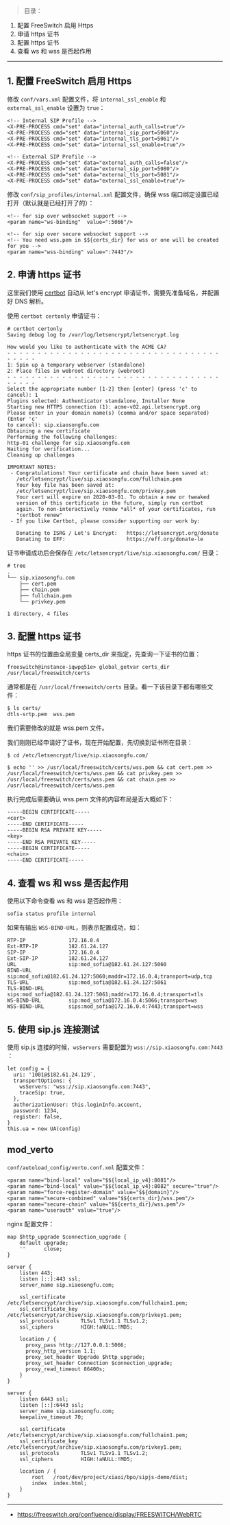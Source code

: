 > 目录：

1. 配置 FreeSwitch 启用 Https
2. 申请 https 证书
3. 配置 https 证书
4. 查看 ws 和 wss 是否起作用

---

## 1. 配置 FreeSwitch 启用 Https

修改 `conf/vars.xml` 配置文件，将 `internal_ssl_enable` 和 `external_ssl_enable` 设置为 `true`：

```
<!-- Internal SIP Profile -->
<X-PRE-PROCESS cmd="set" data="internal_auth_calls=true"/>
<X-PRE-PROCESS cmd="set" data="internal_sip_port=5060"/>
<X-PRE-PROCESS cmd="set" data="internal_tls_port=5061"/>
<X-PRE-PROCESS cmd="set" data="internal_ssl_enable=true"/>

<!-- External SIP Profile -->
<X-PRE-PROCESS cmd="set" data="external_auth_calls=false"/>
<X-PRE-PROCESS cmd="set" data="external_sip_port=5080"/>
<X-PRE-PROCESS cmd="set" data="external_tls_port=5081"/>
<X-PRE-PROCESS cmd="set" data="external_ssl_enable=true"/>
```

修改 `conf/sip_profiles/internal.xml` 配置文件，确保 wss 端口绑定设置已经打开（默认就是已经打开了的）：

```
<!-- for sip over websocket support -->
<param name="ws-binding"  value=":5066"/>

<!-- for sip over secure websocket support -->
<!-- You need wss.pem in $${certs_dir} for wss or one will be created for you -->
<param name="wss-binding" value=":7443"/>
```

## 2. 申请 https 证书

这里我们使用 [certbot](https://certbot.eff.org/lets-encrypt/centosrhel7-nginx) 自动从 let's encrypt 申请证书，需要先准备域名，并配置好 DNS 解析。

使用 `certbot certonly` 申请证书：

```
# certbot certonly
Saving debug log to /var/log/letsencrypt/letsencrypt.log

How would you like to authenticate with the ACME CA?
- - - - - - - - - - - - - - - - - - - - - - - - - - - - - - - - - - - - - - - -
1: Spin up a temporary webserver (standalone)
2: Place files in webroot directory (webroot)
- - - - - - - - - - - - - - - - - - - - - - - - - - - - - - - - - - - - - - - -
Select the appropriate number [1-2] then [enter] (press 'c' to cancel): 1
Plugins selected: Authenticator standalone, Installer None
Starting new HTTPS connection (1): acme-v02.api.letsencrypt.org
Please enter in your domain name(s) (comma and/or space separated)  (Enter 'c'
to cancel): sip.xiaosongfu.com
Obtaining a new certificate
Performing the following challenges:
http-01 challenge for sip.xiaosongfu.com
Waiting for verification...
Cleaning up challenges

IMPORTANT NOTES:
 - Congratulations! Your certificate and chain have been saved at:
   /etc/letsencrypt/live/sip.xiaosongfu.com/fullchain.pem
   Your key file has been saved at:
   /etc/letsencrypt/live/sip.xiaosongfu.com/privkey.pem
   Your cert will expire on 2020-03-01. To obtain a new or tweaked
   version of this certificate in the future, simply run certbot
   again. To non-interactively renew *all* of your certificates, run
   "certbot renew"
 - If you like Certbot, please consider supporting our work by:

   Donating to ISRG / Let's Encrypt:   https://letsencrypt.org/donate
   Donating to EFF:                    https://eff.org/donate-le
```

证书申请成功后会保存在 `/etc/letsencrypt/live/sip.xiaosongfu.com/` 目录：

```
# tree
.
└── sip.xiaosongfu.com
    ├── cert.pem
    ├── chain.pem
    ├── fullchain.pem
    └── privkey.pem

1 directory, 4 files
```

## 3. 配置 https 证书

https 证书的位置由全局变量 certs_dir 来指定，先查询一下证书的位置：

```
freeswitch@instance-iqwpq51e> global_getvar certs_dir
/usr/local/freeswitch/certs
```

通常都是在 `/usr/local/freeswitch/certs` 目录。看一下该目录下都有哪些文件：

```
$ ls certs/
dtls-srtp.pem  wss.pem
```

我们需要修改的就是 wss.pem 文件。

我们刚刚已经申请好了证书，现在开始配置，先切换到证书所在目录：

```
$ cd /etc/letsencrypt/live/sip.xiaosongfu.com/

$ echo '' >> /usr/local/freeswitch/certs/wss.pem && cat cert.pem >> /usr/local/freeswitch/certs/wss.pem && cat privkey.pem >> /usr/local/freeswitch/certs/wss.pem && cat chain.pem >> /usr/local/freeswitch/certs/wss.pem
```

执行完成后需要确认 wss.pem 文件的内容布局是否大概如下：

```
-----BEGIN CERTIFICATE-----
<cert>
-----END CERTIFICATE-----
-----BEGIN RSA PRIVATE KEY-----
<key>
-----END RSA PRIVATE KEY-----
-----BEGIN CERTIFICATE-----
<chain>
-----END CERTIFICATE-----
```

## 4. 查看 ws 和 wss 是否起作用

使用以下命令查看 ws 和 wss 是否起作用：

```
sofia status profile internal
```

如果有输出 `WSS-BIND-URL`，则表示配置成功，如：

```
RTP-IP           	172.16.0.4
Ext-RTP-IP       	182.61.24.127
SIP-IP           	172.16.0.4
Ext-SIP-IP       	182.61.24.127
URL              	sip:mod_sofia@182.61.24.127:5060
BIND-URL         	sip:mod_sofia@182.61.24.127:5060;maddr=172.16.0.4;transport=udp,tcp
TLS-URL          	sip:mod_sofia@182.61.24.127:5061
TLS-BIND-URL     	sips:mod_sofia@182.61.24.127:5061;maddr=172.16.0.4;transport=tls
WS-BIND-URL     	sip:mod_sofia@172.16.0.4:5066;transport=ws
WSS-BIND-URL     	sips:mod_sofia@172.16.0.4:7443;transport=wss
```

## 5. 使用 sip.js 连接测试

使用 sip.js 连接的时候，`wsServers` 需要配置为 `wss://sip.xiaosongfu.com:7443` ：

```
let config = {
  uri: '1001@$182.61.24.129`,
  transportOptions: {
    wsServers: "wss://sip.xiaosongfu.com:7443",
    traceSip: true,
  },
  authorizationUser: this.loginInfo.account,
  password: 1234,
  register: false,
}
this.ua = new UA(config)
```

## mod_verto

`conf/autoload_config/verto.conf.xml` 配置文件：

```
<param name="bind-local" value="$${local_ip_v4}:8081"/>
<param name="bind-local" value="$${local_ip_v4}:8082" secure="true"/>
<param name="force-register-domain" value="$${domain}"/>
<param name="secure-combined" value="$${certs_dir}/wss.pem"/>
<param name="secure-chain" value="$${certs_dir}/wss.pem"/>
<param name="userauth" value="true"/>
```

nginx 配置文件：

```
map $http_upgrade $connection_upgrade {
    default upgrade;
    ''      close;
}

server {
    listen 443;
    listen [::]:443 ssl;
    server_name sip.xiaosongfu.com;
    
    ssl_certificate      /etc/letsencrypt/archive/sip.xiaosongfu.com/fullchain1.pem;
    ssl_certificate_key  /etc/letsencrypt/archive/sip.xiaosongfu.com/privkey1.pem;
    ssl_protocols       TLSv1 TLSv1.1 TLSv1.2;
    ssl_ciphers         HIGH:!aNULL:!MD5;

    location / {
      proxy_pass http://127.0.0.1:5066;
      proxy_http_version 1.1;
      proxy_set_header Upgrade $http_upgrade;
      proxy_set_header Connection $connection_upgrade;
      proxy_read_timeout 86400s;
    }
}

server {
    listen 6443 ssl;
    listen [::]:6443 ssl;
    server_name sip.xiaosongfu.com;
    keepalive_timeout 70;

    ssl_certificate     /etc/letsencrypt/archive/sip.xiaosongfu.com/fullchain1.pem;
    ssl_certificate_key /etc/letsencrypt/archive/sip.xiaosongfu.com/privkey1.pem;
    ssl_protocols       TLSv1 TLSv1.1 TLSv1.2;
    ssl_ciphers         HIGH:!aNULL:!MD5;

    location / {
        root   /root/dev/project/xiaoi/bpo/sipjs-demo/dist;
        index  index.html;
    }
}
```

---


* https://freeswitch.org/confluence/display/FREESWITCH/WebRTC
